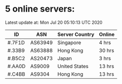 # 5 online servers:

Latest update at: Mon Jul 20 05:10:13 UTC 2020

| ID | ASN | Server Country | Online |
| -- | --- | -------------- | ------ |
| #.7F1D | AS63949 | Singapore | 4 hrs |
| #.33B9 | AS63888 | Hong Kong | 30 hrs |
| #.B5C2 | AS20473 | Japan | 3 hrs |
| #.AA0D | AS9009 | United States | 13 hrs |
| #.C4BB | AS9304 | Hong Kong | 13 hrs |

